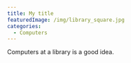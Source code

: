 ```yaml
---
title: My title
featuredImage: /img/library_square.jpg
categories:
  - Computers
---
```


Computers at a library is a good idea.
